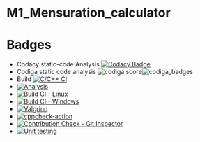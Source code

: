 # M1_Mensuration_calculator
# Badges
* Codacy static-code Analysis [![Codacy Badge](https://app.codacy.com/project/badge/Grade/5ac743740d16406b8e9ad60aa501b5c9)](https://www.codacy.com/gh/Nandhu-P/M1_Mensuration_calculator/dashboard?utm_source=github.com&amp;utm_medium=referral&amp;utm_content=Nandhu-P/M1_Mensuration_calculator&amp;utm_campaign=Badge_Grade)
* Codiga static code analysis ![codiga score](https://api.codiga.io/project/32539/score/svg)![codiga_badges](https://api.codiga.io/project/32539/status/svg)
* Build [![C/C++ CI](https://github.com/Nandhu-P/M1_Mensuration_calculator/actions/workflows/c-cpp.yml/badge.svg)](https://github.com/Nandhu-P/M1_Mensuration_calculator/actions/workflows/c-cpp.yml)
* [![Analysis](https://github.com/Nandhu-P/M1_Mensuration_calculator/actions/workflows/Analysis.yml/badge.svg)](https://github.com/Nandhu-P/M1_Mensuration_calculator/actions/workflows/Analysis.yml)
* [![Build CI - Linux](https://github.com/Nandhu-P/M1_Mensuration_calculator/actions/workflows/Build_Linux.yml/badge.svg)](https://github.com/Nandhu-P/M1_Mensuration_calculator/actions/workflows/Build_Linux.yml)
* [![Build CI - Windows](https://github.com/Nandhu-P/M1_Mensuration_calculator/actions/workflows/Build_Windows.yml/badge.svg)](https://github.com/Nandhu-P/M1_Mensuration_calculator/actions/workflows/Build_Windows.yml)
* [![Valgrind](https://github.com/Nandhu-P/M1_Mensuration_calculator/actions/workflows/Valgrind.yml/badge.svg)](https://github.com/Nandhu-P/M1_Mensuration_calculator/actions/workflows/Valgrind.yml)
* [![cppcheck-action](https://github.com/Nandhu-P/M1_Mensuration_calculator/actions/workflows/cppcheck.yml/badge.svg)](https://github.com/Nandhu-P/M1_Mensuration_calculator/actions/workflows/cppcheck.yml)
* [![Contribution Check - Git Inspector](https://github.com/Nandhu-P/M1_Mensuration_calculator/actions/workflows/git_inspector.yml/badge.svg)](https://github.com/Nandhu-P/M1_Mensuration_calculator/actions/workflows/git_inspector.yml)
* [![Unit testing](https://github.com/Nandhu-P/M1_Mensuration_calculator/actions/workflows/unit-test.yml/badge.svg)](https://github.com/Nandhu-P/M1_Mensuration_calculator/actions/workflows/unit-test.yml)

